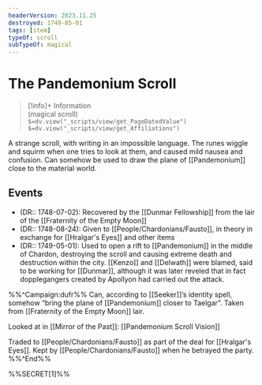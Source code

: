 ```yaml
---
headerVersion: 2023.11.25
destroyed: 1749-05-01
tags: [item]
typeOf: scroll
subTypeOf: magical
---
```

# The Pandemonium Scroll
>[!info]+ Information  
> (magical scroll)  
> `$=dv.view("_scripts/view/get_PageDatedValue")`  
> `$=dv.view("_scripts/view/get_Affiliations")`

A strange scroll, with writing in an impossible language. The runes wiggle and squirm when one tries to look at them, and caused mild nausea and confusion. Can somehow be used to draw the plane of [[Pandemonium]] close to the material world. 

## Events
- (DR:: 1748-07-02): Recovered by the [[Dunmar Fellowship]] from the lair of the [[Fraternity of the Empty Moon]]
- (DR:: 1748-08-24): Given to [[People/Chardonians/Fausto]], in theory in exchange for [[Hralgar's Eyes]] and other items
- (DR:: 1749-05-01): Used to open a rift to [[Pandemonium]] in the middle of Chardon, destroying the scroll and causing extreme death and destruction within the city. [[Kenzo]] and [[Delwath]] were blamed, said to be working for [[Dunmar]], although it was later reveled that in fact dopplegangers created by Apollyon had carried out the attack.

%%^Campaign:dufr%%
Can, according to [[Seeker]]’s identity spell, somehow “bring the plane of [[Pandemonium]] closer to Taelgar”. Taken from [[Fraternity of the Empty Moon]] lair. 

Looked at in [[Mirror of the Past]]: [[Pandemonium Scroll Vision]]

Traded to [[People/Chardonians/Fausto]] as part of the deal for [[Hralgar's Eyes]]. Kept by [[People/Chardonians/Fausto]] when he betrayed the party.
%%^End%%

%%SECRET[1]%%